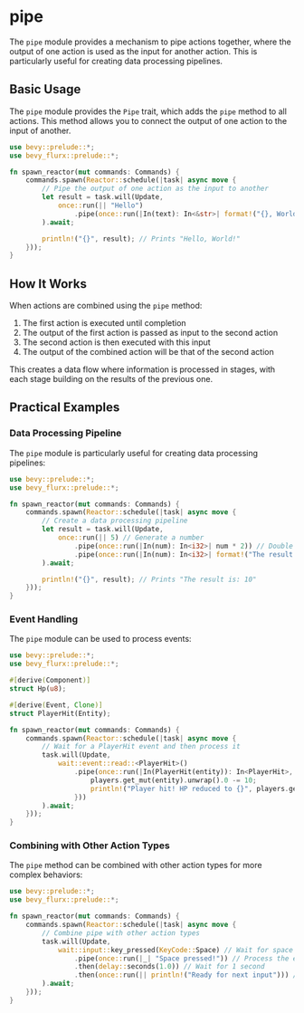 # pipe

The `pipe` module provides a mechanism to pipe actions together, where the output of one action is used as the input for another action. This is particularly useful for creating data processing pipelines.

## Basic Usage

The `pipe` module provides the `Pipe` trait, which adds the `pipe` method to all actions. This method allows you to connect the output of one action to the input of another.

```rust
use bevy::prelude::*;
use bevy_flurx::prelude::*;

fn spawn_reactor(mut commands: Commands) {
    commands.spawn(Reactor::schedule(|task| async move {
        // Pipe the output of one action as the input to another
        let result = task.will(Update, 
            once::run(|| "Hello")
                .pipe(once::run(|In(text): In<&str>| format!("{}, World!", text)))
        ).await;

        println!("{}", result); // Prints "Hello, World!"
    }));
}
```

## How It Works

When actions are combined using the `pipe` method:

1. The first action is executed until completion
2. The output of the first action is passed as input to the second action
3. The second action is then executed with this input
4. The output of the combined action will be that of the second action

This creates a data flow where information is processed in stages, with each stage building on the results of the previous one.

## Practical Examples

### Data Processing Pipeline

The `pipe` module is particularly useful for creating data processing pipelines:

```rust
use bevy::prelude::*;
use bevy_flurx::prelude::*;

fn spawn_reactor(mut commands: Commands) {
    commands.spawn(Reactor::schedule(|task| async move {
        // Create a data processing pipeline
        let result = task.will(Update, 
            once::run(|| 5) // Generate a number
                .pipe(once::run(|In(num): In<i32>| num * 2)) // Double it
                .pipe(once::run(|In(num): In<i32>| format!("The result is: {}", num))) // Format it
        ).await;

        println!("{}", result); // Prints "The result is: 10"
    }));
}
```

### Event Handling

The `pipe` module can be used to process events:

```rust
use bevy::prelude::*;
use bevy_flurx::prelude::*;

#[derive(Component)]
struct Hp(u8);

#[derive(Event, Clone)]
struct PlayerHit(Entity);

fn spawn_reactor(mut commands: Commands) {
    commands.spawn(Reactor::schedule(|task| async move {
        // Wait for a PlayerHit event and then process it
        task.will(Update, 
            wait::event::read::<PlayerHit>()
                .pipe(once::run(|In(PlayerHit(entity)): In<PlayerHit>, mut players: Query<&mut Hp>| {
                    players.get_mut(entity).unwrap().0 -= 10;
                    println!("Player hit! HP reduced to {}", players.get(entity).unwrap().0);
                }))
        ).await;
    }));
}
```

### Combining with Other Action Types

The `pipe` method can be combined with other action types for more complex behaviors:

```rust
use bevy::prelude::*;
use bevy_flurx::prelude::*;

fn spawn_reactor(mut commands: Commands) {
    commands.spawn(Reactor::schedule(|task| async move {
        // Combine pipe with other action types
        task.will(Update, 
            wait::input::key_pressed(KeyCode::Space) // Wait for space key
                .pipe(once::run(|_| "Space pressed!")) // Process the event
                .then(delay::seconds(1.0)) // Wait for 1 second
                .then(once::run(|| println!("Ready for next input"))) // Print a message
        ).await;
    }));
}
```